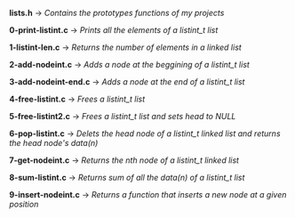 **lists.h** -> *Contains the prototypes functions of my projects*

**0-print-listint.c** -> *Prints all the elements of a listint_t list*

**1-listint-len.c** -> *Returns the number of elements in a linked list*

**2-add-nodeint.c** -> *Adds a node at the beggining of a listint_t list*

**3-add-nodeint-end.c** -> *Adds a node at the end of a listint_t list*

**4-free-listint.c** -> *Frees a listint_t list*

**5-free-listint2.c** -> *Frees a listint_t list and sets head to NULL*

**6-pop-listint.c** -> *Delets the head node of a listint_t linked list and returns the head node's data(n)*

**7-get-nodeint.c** -> *Returns the nth node of a listint_t linked list*

**8-sum-listint.c** -> *Returns sum of all the data(n) of a listint_t list*

**9-insert-nodeint.c** -> *Returns a function that inserts a new node at a given position*
